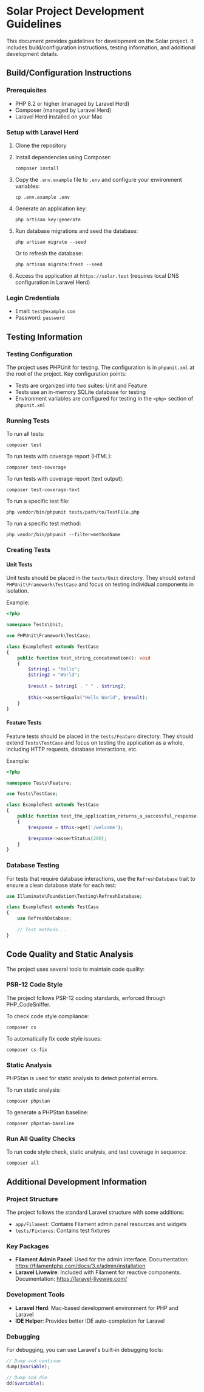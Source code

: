 # Solar Project Development Guidelines

This document provides guidelines for development on the Solar project. It includes build/configuration instructions, testing information, and additional development details.

## Build/Configuration Instructions

### Prerequisites
- PHP 8.2 or higher (managed by Laravel Herd)
- Composer (managed by Laravel Herd)
- Laravel Herd installed on your Mac

### Setup with Laravel Herd

1. Clone the repository

2. Install dependencies using Composer:
   ```shell
   composer install
   ```

3. Copy the `.env.example` file to `.env` and configure your environment variables:
   ```shell
   cp .env.example .env
   ```

4. Generate an application key:
   ```shell
   php artisan key:generate
   ```

5. Run database migrations and seed the database:
   ```shell
   php artisan migrate --seed
   ```

   Or to refresh the database:
   ```shell
   php artisan migrate:fresh --seed
   ```

6. Access the application at `https://solar.test` (requires local DNS configuration in Laravel Herd)

### Login Credentials
- Email: `test@example.com`
- Password: `password`

## Testing Information

### Testing Configuration

The project uses PHPUnit for testing. The configuration is in `phpunit.xml` at the root of the project. Key configuration points:

- Tests are organized into two suites: Unit and Feature
- Tests use an in-memory SQLite database for testing
- Environment variables are configured for testing in the `<php>` section of `phpunit.xml`

### Running Tests

To run all tests:
```shell
composer test
```

To run tests with coverage report (HTML):
```shell
composer test-coverage
```

To run tests with coverage report (text output):
```shell
composer test-coverage-text
```

To run a specific test file:
```shell
php vendor/bin/phpunit tests/path/to/TestFile.php
```

To run a specific test method:
```shell
php vendor/bin/phpunit --filter=methodName
```

### Creating Tests

#### Unit Tests

Unit tests should be placed in the `tests/Unit` directory. They should extend `PHPUnit\Framework\TestCase` and focus on testing individual components in isolation.

Example:
```php
<?php

namespace Tests\Unit;

use PHPUnit\Framework\TestCase;

class ExampleTest extends TestCase
{
    public function test_string_concatenation(): void
    {
        $string1 = "Hello";
        $string2 = "World";
        
        $result = $string1 . " " . $string2;
        
        $this->assertEquals("Hello World", $result);
    }
}
```

#### Feature Tests

Feature tests should be placed in the `tests/Feature` directory. They should extend `Tests\TestCase` and focus on testing the application as a whole, including HTTP requests, database interactions, etc.

Example:
```php
<?php

namespace Tests\Feature;

use Tests\TestCase;

class ExampleTest extends TestCase
{
    public function test_the_application_returns_a_successful_response(): void
    {
        $response = $this->get('/welcome');

        $response->assertStatus(200);
    }
}
```

### Database Testing

For tests that require database interactions, use the `RefreshDatabase` trait to ensure a clean database state for each test:

```php
use Illuminate\Foundation\Testing\RefreshDatabase;

class ExampleTest extends TestCase
{
    use RefreshDatabase;
    
    // Test methods...
}
```

## Code Quality and Static Analysis

The project uses several tools to maintain code quality:

### PSR-12 Code Style

The project follows PSR-12 coding standards, enforced through PHP_CodeSniffer.

To check code style compliance:
```shell
composer cs
```

To automatically fix code style issues:
```shell
composer cs-fix
```

### Static Analysis

PHPStan is used for static analysis to detect potential errors.

To run static analysis:
```shell
composer phpstan
```

To generate a PHPStan baseline:
```shell
composer phpstan-baseline
```

### Run All Quality Checks

To run code style check, static analysis, and test coverage in sequence:
```shell
composer all
```

## Additional Development Information

### Project Structure

The project follows the standard Laravel structure with some additions:

- `app/Filament`: Contains Filament admin panel resources and widgets
- `tests/Fixtures`: Contains test fixtures

### Key Packages

- **Filament Admin Panel**: Used for the admin interface. Documentation: https://filamentphp.com/docs/3.x/admin/installation
- **Laravel Livewire**: Included with Filament for reactive components. Documentation: https://laravel-livewire.com/

### Development Tools

- **Laravel Herd**: Mac-based development environment for PHP and Laravel
- **IDE Helper**: Provides better IDE auto-completion for Laravel

### Debugging

For debugging, you can use Laravel's built-in debugging tools:

```php
// Dump and continue
dump($variable);

// Dump and die
dd($variable);
```
